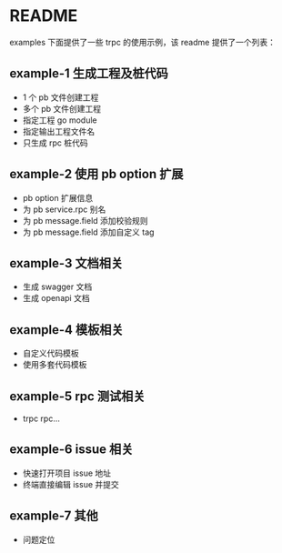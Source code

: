 README
==============================================================================

examples 下面提供了一些 trpc 的使用示例，该 readme 提供了一个列表：

## example-1 生成工程及桩代码

- 1 个 pb 文件创建工程
- 多个 pb 文件创建工程
- 指定工程 go module
- 指定输出工程文件名
- 只生成 rpc 桩代码

## example-2 使用 pb option 扩展

- pb option 扩展信息
- 为 pb service.rpc 别名
- 为 pb message.field 添加校验规则
- 为 pb message.field 添加自定义 tag

## example-3 文档相关

- 生成 swagger 文档
- 生成 openapi 文档

## example-4 模板相关

- 自定义代码模板
- 使用多套代码模板

## example-5 rpc 测试相关

- trpc rpc...

## example-6 issue 相关

- 快速打开项目 issue 地址
- 终端直接编辑 issue 并提交

## example-7 其他

- 问题定位

